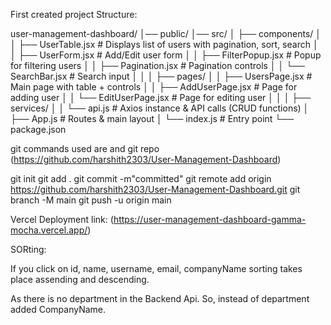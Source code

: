 First created project Structure:

user-management-dashboard/
│── public/
│── src/
│   ├── components/
│   │   ├── UserTable.jsx       # Displays list of users with pagination, sort, search
│   │   ├── UserForm.jsx        # Add/Edit user form
│   │   ├── FilterPopup.jsx     # Popup for filtering users
│   │   ├── Pagination.jsx      # Pagination controls
│   │   └── SearchBar.jsx       # Search input
│   │
│   ├── pages/
│   │   ├── UsersPage.jsx       # Main page with table + controls
│   │   ├── AddUserPage.jsx     # Page for adding user
│   │   └── EditUserPage.jsx    # Page for editing user
│   │
│   ├── services/
│   │   └── api.js              # Axios instance & API calls (CRUD functions)
│   ├── App.js                  # Routes & main layout
│   └── index.js                # Entry point
└── package.json

git commands used are and git repo (https://github.com/harshith2303/User-Management-Dashboard)

git init
git add .
git commit -m"committed"
git remote add origin https://github.com/harshith2303/User-Management-Dashboard.git
git branch -M main
git push -u origin main



Vercel Deployment link: (https://user-management-dashboard-gamma-mocha.vercel.app/)


SORting:

If you click on id, name, username, email, companyName sorting takes place assending and descending.

As there is no department in the Backend Api. So, instead of department added CompanyName.

